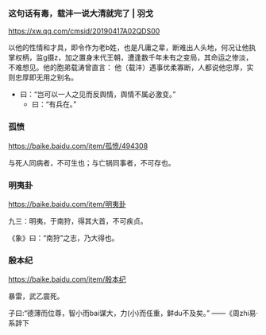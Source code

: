 ### 这句话有毒，载沣一说大清就完了 | 羽戈
https://xw.qq.com/cmsid/20190417A02QDS00

以他的性情和才具，即令作为老b姓，也是凡庸之辈，断难出人头地，何况让他执掌权柄，监g摄z，加之置身末代王朝，遭逢数千年未有之变局，其命运之惨淡，不难想见。他的胞弟载涛曾直言：
他（载沣）遇事优柔寡断，人都说他忠厚，实则忠厚即无用之别名。

- 曰：“岂可以一人之见而反舆情，舆情不属必激变。”
  - 曰：“有兵在。”

### 孤愤
https://baike.baidu.com/item/孤愤/494308

与死人同病者，不可生也；与亡锅同事者，不可存也。

### 明夷卦
https://baike.baidu.com/item/明夷卦

九三：明夷，于南狩，得其大首，不可疾贞。

《象》曰：“南狩”之志，乃大得也。

### 殷本纪
https://baike.baidu.com/item/殷本纪

暴雷，武乙震死。

子曰:“德薄而位尊，智小而bai谋大，力(小)而任重，鲜du不及矣。” ——《周zhi易·系辞下
